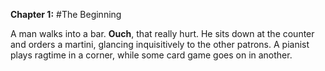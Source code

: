 **Chapter 1:**
#The Beginning

A man walks into a bar. 
**Ouch**, that really hurt. 
He sits down at the counter and orders a martini, glancing inquisitively to the other patrons.
A pianist plays ragtime in a corner, while some card game goes on in another.